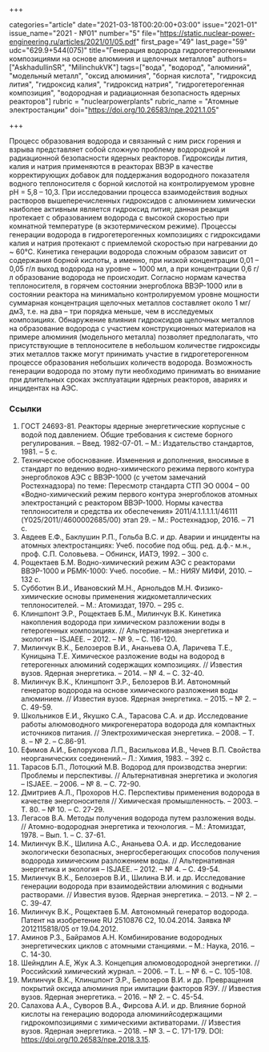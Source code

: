 +++

categories="article"
date="2021-03-18T00:20:00+03:00"
issue="2021-01"
issue_name="2021 - №01"
number="5"
file="https://static.nuclear-power-engineering.ru/articles/2021/01/05.pdf"
first_page="49"
last_page="59"
udc="629.9+544(075)"
title="Генерация водорода гидрогетерогенными композициями на основе алюминия и щелочных металлов"
authors=["AskhadullinSR", "MilinchukVK"]
tags=["вода", "водород", "алюминий", "модельный металл", "оксид алюминия", "борная кислота", "гидроксид лития", "гидроксид калия", "гидроксид натрия", "гидрогетерогенная композиция", "водородная и радиационная безопасность ядерных реакторов"]
rubric = "nuclearpowerplants"
rubric_name = "Aтомные электростанции"
doi="https://doi.org/10.26583/npe.2021.1.05"

+++

Процесс образования водорода и связанный с ним риск горения и взрыва представляет собой сложную проблему водородной и радиационной безопасности ядерных реакторов. Гидроксиды лития, калия и натрия применяются в реакторах ВВЭР в качестве корректирующих добавок для поддержания водородного показателя водного теплоносителя с борной кислотой на контролируемом уровне рН = 5,8 – 10,3. При исследовании процесса взаимодействия водных растворов вышеперечисленных гидроксидов с алюминием химически наиболее активным является гидроксид лития; данная реакция протекает с образованием водорода с высокой скоростью при комнатной температуре (в экзотермическом режиме). Процессы генерации водорода в гидрогетерогенных композициях с гидроксидами калия и натрия протекают с приемлемой скоростью при нагревании до ~ 60°C. Кинетика генерации водорода сложным образом зависит от содержания борной кислоты, а именно, при низкой концентрации 0,01 – 0,05 г/л выход водорода на уровне ~ 1000 мл, а при концентрации 0,6 г/л образование водорода не происходит. Согласно нормам качества теплоносителя, в горячем состоянии энергоблока ВВЭР-1000 или в состоянии реактора на минимально контролируемом уровне мощности суммарная концентрация щелочных металлов составляет около 1 мг/дм3, т.е. на два – три порядка меньше, чем в исследуемых композициях. Обнаружение влияния гидроксидов щелочных металлов на образование водорода с участием конструкционных материалов на примере алюминия (модельного металла) позволяет предполагать, что присутствующие в теплоносителе в небольшом количестве гидроксиды этих металлов также могут принимать участие в гидрогетерогенном процессе образования
небольших количеств водорода. Возможность генерации водорода по
этому пути необходимо принимать во внимание при длительных сроках эксплуатации ядерных реакторов, авариях и инцидентах на АЭС.

### Ссылки

1. ГОСТ 24693-81. Реакторы ядерные энергетические корпусные с водой под давлением. Общие требования к системе борного регулирования. – Введ. 1982-07-01. – М.: Издательство стандартов, 1981. – 5 с.
2. Техническое обоснование. Изменения и дополнения, вносимые в стандарт по ведению водно-химического режима первого контура энергоблоков АЭС с ВВЭР-1000 (с учетом замечаний Ростехнадзора) по теме: Пересмотр стандарта СТП ЭО 0004 – 00 «Водно-химический режим первого контура энергоблоков атомных электростанций с реактором ВВЭР-1000. Нормы качества теплоносителя и средства их обеспечения» 2011/4.1.1.1.1.1/46111 (Y025/2011//4600002685/00) этап 29. – М.: Ростехнадзор, 2016. – 71 с.
3. Авдеев Е.Ф., Баклушин Р.П., Гольба В.С. и др. Аварии и инциденты на атомных электростанциях: Учеб. пособие под общ. ред. д.ф.- м.н., проф. С.П. Соловьева. – Обнинск, ИАТЭ, 1992. – 300 с.
4. Рощектаев Б.М. Водно-химический режим АЭС с реакторами ВВЭР-1000 и РБМК-1000: Учеб. пособие. – М.: НИЯУ МИФИ, 2010. – 132 с.
5. Субботин В.И., Ивановский М.Н., Арнольдов М.Н. Физико-химические основы применения жидкометаллических теплоносителей. – М.: Атомиздат, 1970. – 295 с.
6. Клиншпонт Э.Р., Рощектаев Б.М., Милинчук В.К. Кинетика накопления водорода при химическом разложении воды в гетерогенных композициях. // Альтернативная энергетика и экология – ISJAEE. – 2012. – № 9. – С. 116-120.
7. Милинчук В.К., Белозеров В.И., Ананьева О.А, Ларичева Т.Е., Куницына Т.Е. Химическое разложение воды на водород в гетерогенных алюминий содержащих композициях. // Известия вузов. Ядерная энергетика. – 2014. – № 4. – С. 32-40.
8. Милинчук В.К., Клиншпонт Э.Р., Белозеров В.И. Автономный генератор водорода на основе химического разложения воды алюминием. // Известия вузов. Ядерная энергетика. – 2015. – № 2. – С. 49-59.
9. Школьников Е.И., Якушко С.А., Тарасова С.А. и др. Исследование работы алюмоводного микрогенератора водорода для компактных источников питания. // Электрохимическая энергетика. – 2008. – Т. 8. – № 2. – С.86-91.
10. Ефимов А.И., Белорукова Л.П., Василькова И.В., Чечев В.П. Свойства неорганических соединений.– Л.: Химия, 1983. – 392 с.
11. Тарасов Б.П., Лотоцкий М.В. Водород для производства энергии: Проблемы и перспективы. // Альтернативная энергетика и экология – ISJAEE. – 2006. – № 8. – С. 72-90.
12. Дмитриев А.Л., Прохоров Н.С. Перспективы применения водорода в качестве энергоносителя // Химическая промышленность. – 2003. – Т. 80. – № 10. – С. 27-29.
13. Легасов В.А. Методы получения водорода путем разложения воды. // Атомно-водородная энергетика и технология. – М.: Атомиздат, 1978. – Вып. 1. – С. 37-61.
14. Милинчук В.К., Шилина А.С., Ананьева О.А. и др. Исследование экологически безопасных, энергосберегающих способов получения водорода химическим разложением воды. // Альтернативная энергетика и экология – ISJAEE. – 2012. – № 4. – С. 49-54.
15. Милинчук В.К., Белозеров В.И., Шилина В.И. и др. Исследование генерации водорода при взаимодействии алюминия с водными растворами. // Известия вузов. Ядерная энергетика. – 2013. – № 2. – С. 39-47.
16. Милинчук В.К., Рощектаев Б.М. Автономный генератор водорода. Патент на изобретение RU 2510876 C2, 10.04.2014. Заявка № 2012115818/05 от 19.04.2012.
17. Аминов Р.З., Байрамов А.Н. Комбинирование водородных энергетических циклов с атомными станциями. – М.: Наука, 2016. – С. 14-30.
18. Шейндлин А.Е, Жук А.З. Концепция алюмоводородной энергетики. // Российский химический журнал. – 2006. – T. L. – № 6. – С. 105-108.
19. Милинчук В.К., Клиншпонт Э.Р., Белозеров В.И. и др. Превращения покрытий оксида алюминия при имитации факторов ЯЭУ. // Известия вузов. Ядерная энергетика. – 2016. – № 2. – С. 45-54.
20. Салахова А.А., Суворов В.А., Фирсова А.И. и др. Влияние борной кислоты на генерацию водорода алюминийсодержащими гидрокомпозициями с химическими активаторами. // Известия вузов. Ядерная энергетика. – 2018. – № 3. – С. 171-179. DOI: https://doi.org/10.26583/npe.2018.3.15.